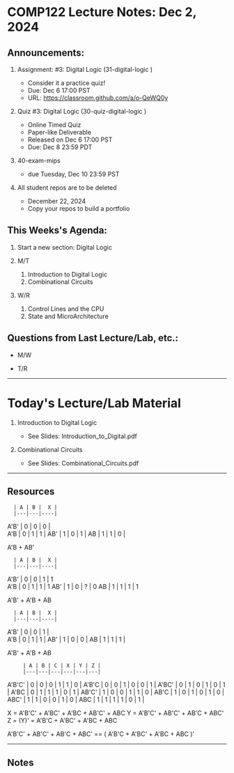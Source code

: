 # COMP122 Lecture Notes: Dec 2, 2024

## Announcements:
  1. Assignment: #3: Digital Logic (31-digital-logic  )
     - Consider it a practice quiz!
     - Due: Dec 6 17:00 PST
     - URL: https://classroom.github.com/a/o-QeWQ0y

  1. Quiz #3: Digital Logic (30-quiz-digital-logic  )
     - Online Timed Quiz
     - Paper-like Deliverable
     - Released on Dec 6 17:00 PST
     - Due: Dec 8 23:59 PDT

   1. 40-exam-mips
      - due Tuesday, Dec 10 23:59 PST

   1. All student repos are to be deleted
      - December 22, 2024
      - Copy your repos to build a portfolio 


## This Weeks's Agenda:
   1. Start a new section: Digital Logic

   1. M/T 
      1. Introduction to Digital Logic
      1. Combinational Circuits

   1. W/R
      1. Control Lines and the CPU
      1. State and MicroArchitecture



## Questions from Last Lecture/Lab, etc.:
   * M/W 

   * T/R

---
# Today's Lecture/Lab Material

  1. Introduction to Digital Logic
     - See Slides: Introduction_to_Digital.pdf
 
  1. Combinational Circuits
     - See Slides: Combinational_Circuits.pdf

---
## Resources

      | A | B |  X |
      |---|---|----| 
 A'B' | 0 | 0 |  0 |  
 A'B  | 0 | 1 |  1 |
 AB'  | 1 | 0 |  1 |
 AB   | 1 | 1 |  0 |

A'B + AB'

      | A | B |  X |
      |---|---|----| 
 A'B' | 0 | 0 |  1 |   1   
 A'B  | 0 | 1 |  1 |   1 
 AB'  | 1 | 0 |  ? |   0 
 AB   | 1 | 1 |  1 |   1 


A'B' + A'B  + AB


      | A | B |  X |
      |---|---|----| 
 A'B' | 0 | 0 |  1 |  
 A'B  | 0 | 1 |  1 |
 AB'  | 1 | 0 |  0 |
 AB   | 1 | 1 |  1 |

A'B' + A'B + AB



         | A | B | C | X | Y | Z |
         |---|---|---|---|---|---|
 A'B'C'  | 0 | 0 | 0 | 1 | 1 | 0 |
 A'B'C   | 0 | 0 | 1 | 0 | 0 | 1 |
 A'BC'   | 0 | 1 | 0 | 1 | 0 | 1 |
 A'BC    | 0 | 1 | 1 | 1 | 0 | 1 |
 AB'C'   | 1 | 0 | 0 | 1 | 1 | 0 |
 AB'C    | 1 | 0 | 1 | 0 | 1 | 0 |
 ABC'    | 1 | 1 | 0 | 0 | 1 | 0 |
 ABC     | 1 | 1 | 1 | 1 | 0 | 1 |

X = A'B'C' + A'BC' + A'BC + AB'C' + ABC
Y = A'B'C' + AB'C' + AB'C + ABC'
Z = (Y)' = A'B'C + A'BC' + A'BC + ABC

 A'B'C' + AB'C' + AB'C + ABC' == ( A'B'C + A'BC' + A'BC + ABC )'

---
<!-- This section for student's to place their own notes. -->
<!-- This section will not be updated by the Professor.   -->

## Notes  


